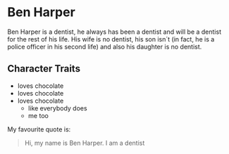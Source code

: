 # Ben Harper

Ben Harper is a dentist, he always has been a dentist and will be a dentist for the rest of his life.
His wife is no dentist, his son isn´t (in fact, he is a police officer in his second life) and also his daughter is no dentist.

## Character Traits

* loves chocolate
* loves chocolate
* loves chocolate
  * like everybody does
  * me too
  
My favourite quote is:
> Hi, my name is Ben Harper.
> I am a dentist

